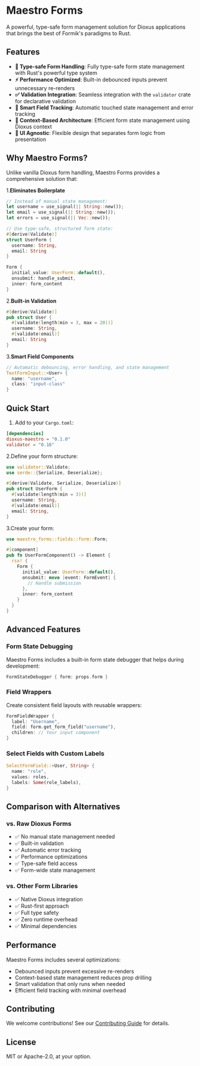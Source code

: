 # Maestro Forms

A powerful, type-safe form management solution for Dioxus applications that brings the best of Formik's paradigms to Rust.

## Features

- **🦀 Type-safe Form Handling**: Fully type-safe form state management with Rust's powerful type system
- **⚡ Performance Optimized**: Built-in debounced inputs prevent unnecessary re-renders
- **✅ Validation Integration**: Seamless integration with the `validator` crate for declarative validation
- **🔄 Smart Field Tracking**: Automatic touched state management and error tracking
- **🎯 Context-Based Architecture**: Efficient form state management using Dioxus context
- **🎨 UI Agnostic**: Flexible design that separates form logic from presentation

## Why Maestro Forms?

Unlike vanilla Dioxus form handling, Maestro Forms provides a comprehensive solution that:

1.**Eliminates Boilerplate**

```rust
// Instead of manual state management:
let username = use_signal(|| String::new());
let email = use_signal(|| String::new());
let errors = use_signal(|| Vec::new());

// Use type-safe, structured form state:
#[derive(Validate)]
struct UserForm {
  username: String,
  email: String
}

Form {
  initial_value: UserForm::default(),
  onsubmit: handle_submit,
  inner: form_content
}
```

2.**Built-in Validation**

```rust
#[derive(Validate)]
pub struct User {
  #[validate(length(min = 3, max = 20))]
  username: String,
  #[validate(email)]
  email: String
}
```

3.**Smart Field Components**

```rust
// Automatic debouncing, error handling, and state management
TextFormInput::<User> {
  name: "username",
  class: "input-class"
}
```

## Quick Start

1. Add to your `Cargo.toml`:

```toml
[dependencies]
dioxus-maestro = "0.1.0"
validator = "0.16"
```

2.Define your form structure:

```rust
use validator::Validate;
use serde::{Serialize, Deserialize};

#[derive(Validate, Serialize, Deserialize)]
pub struct UserForm {
  #[validate(length(min = 3))]
  username: String,
  #[validate(email)]
  email: String,
}
```

3.Create your form:

```rust
use maestro_forms::fields::form::Form;

#[component]
pub fn UserFormComponent() -> Element {
  rsx! {
    Form {
      initial_value: UserForm::default(),
      onsubmit: move |event: FormEvent| {
        // Handle submission
      },
      inner: form_content
    }
  }
}
```

## Advanced Features

### Form State Debugging

Maestro Forms includes a built-in form state debugger that helps during development:

```rust
FormStateDebugger { form: props.form }
```

### Field Wrappers

Create consistent field layouts with reusable wrappers:

```rust
FormFieldWrapper {
  label: "Username",
  field: form.get_form_field("username"),
  children: // Your input component
}
```

### Select Fields with Custom Labels

```rust
SelectFormField::<User, String> {
  name: "role",
  values: roles,
  labels: Some(role_labels),
}
```

## Comparison with Alternatives

### vs. Raw Dioxus Forms

- ✅ No manual state management needed
- ✅ Built-in validation
- ✅ Automatic error tracking
- ✅ Performance optimizations
- ✅ Type-safe field access
- ✅ Form-wide state management

### vs. Other Form Libraries

- ✅ Native Dioxus integration
- ✅ Rust-first approach
- ✅ Full type safety
- ✅ Zero runtime overhead
- ✅ Minimal dependencies

## Performance

Maestro Forms includes several optimizations:

- Debounced inputs prevent excessive re-renders
- Context-based state management reduces prop drilling
- Smart validation that only runs when needed
- Efficient field tracking with minimal overhead

## Contributing

We welcome contributions! See our [Contributing Guide](CONTRIBUTING.md) for details.

## License

MIT or Apache-2.0, at your option.
